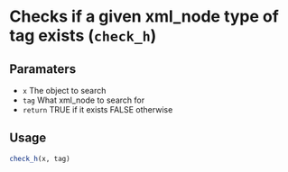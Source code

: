 # Checks if a given xml_node type of tag exists (`check_h`)



## Paramaters
 - `x` The object to search
 - `tag` What xml_node to search for
 - `return` TRUE if it exists FALSE otherwise

## Usage
```r
check_h(x, tag)
```